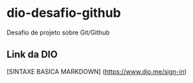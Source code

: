 # dio-desafio-github
Desafio de projeto sobre Git/Github
## Link da DIO
[SINTAXE BASICA MARKDOWN] (https://www.dio.me/sign-in)
